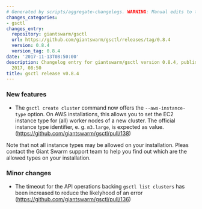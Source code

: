 ```yaml
---
# Generated by scripts/aggregate-changelogs. WARNING: Manual edits to this files will be overwritten.
changes_categories:
- gsctl
changes_entry:
  repository: giantswarm/gsctl
  url: https://github.com/giantswarm/gsctl/releases/tag/0.8.4
  version: 0.8.4
  version_tag: 0.8.4
date: '2017-11-13T08:50:00'
description: Changelog entry for giantswarm/gsctl version 0.8.4, published on 13 November
  2017, 08:50
title: gsctl release v0.8.4
---
```


### New features

- The `gsctl create cluster` command now offers the `--aws-instance-type` option. On AWS installations, this allows you to set the EC2 instance type for (all) worker nodes of a new cluster. The official instance type identifier, e. g. `m3.large`, is expected as value. (https://github.com/giantswarm/gsctl/pull/138)

Note that not all instance types may be allowed on your installation. Pleas contact the Giant Swarm support team to help you find out which are the allowed types on your installation.

### Minor changes

- The timeout for the API operations backing `gsctl list clusters` has been increased to reduce the likelyhood of an error (https://github.com/giantswarm/gsctl/pull/136)

